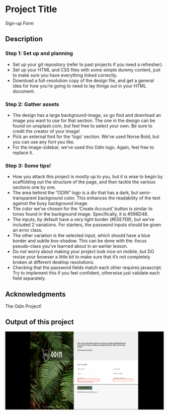 # Project Title
Sign-up Form

## Description

### Step 1: Set up and planning
- Set up your git repository (refer to past projects if you need a refresher).
- Set up your HTML and CSS files with some simple dummy content, just to make sure you have everything linked correctly.
- Download a full-resolution copy of the design file, and get a general idea for how you’re going to need to lay things out in your HTML document.

### Step 2: Gather assets
- The design has a large background-image, so go find and download an image you want to use for that section. The one in the design can be found on unsplash.com, but feel free to select your own. Be sure to credit the creator of your image!
- Pick an external font for the ‘logo’ section. We’ve used Norse Bold, but you can use any font you like.
- For the image-sidebar, we’ve used this Odin logo. Again, feel free to replace it.

### Step 3: Some tips!
- How you attack this project is mostly up to you, but it is wise to begin by scaffolding out the structure of the page, and then tackle the various sections one by one.
- The area behind the “ODIN” logo is a div that has a dark, but semi-transparent background color. This enhances the readability of the text against the busy background image.
- The color we’ve chosen for the ‘Create Account’ button is similar to tones found in the background image. Specifically, it is #596D48.
- The inputs, by default have a very light border (#E5E7EB), but we’ve included 2 variations. For starters, the password inputs should be given an error class.
- The other variation is the selected input, which should have a blue border and subtle box-shadow. This can be done with the :focus pseudo-class you’ve learned about in an earlier lesson.
- Do not worry about making your project look nice on mobile, but DO resize your browser a little bit to make sure that it’s not completely broken at different desktop resolutions.
- Checking that the password fields match each other requires javascript. Try to implement this if you feel confident, otherwise just validate each field separately.

## Acknowledgments

The Odin Project!

## Output of this project

![Output_snapshot](photos/output.png)
